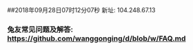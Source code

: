 ##2018年09月28日07时12分07秒 新址: 104.248.67.13
### 兔友常见问题及解答: https://github.com/wanggonging/d/blob/w/FAQ.md

